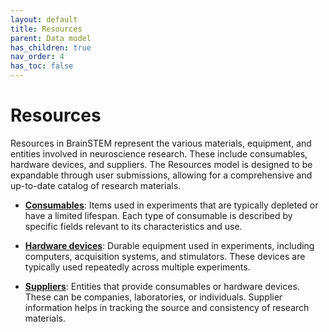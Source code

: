 ```yaml
---
layout: default
title: Resources
parent: Data model
has_children: true
nav_order: 4
has_toc: false
---
```


# Resources

Resources in BrainSTEM represent the various materials, equipment, and entities involved in neuroscience research. These include consumables, hardware devices, and suppliers. The Resources model is designed to be expandable through user submissions, allowing for a comprehensive and up-to-date catalog of research materials.

- [**Consumables**]({{site.baseurl}}/datamodel/resources/consumables): Items used in experiments that are typically depleted or have a limited lifespan. Each type of consumable is described by specific fields relevant to its characteristics and use.

- [**Hardware devices**]({{site.baseurl}}/datamodel/resources/hardware_devices): Durable equipment used in experiments, including computers, acquisition systems, and stimulators. These devices are typically used repeatedly across multiple experiments.

- [**Suppliers**]({{site.baseurl}}/datamodel/resources/suppliers): Entities that provide consumables or hardware devices. These can be companies, laboratories, or individuals. Supplier information helps in tracking the source and consistency of research materials.